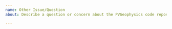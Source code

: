 ```yaml
---
name: Other Issue/Question
about: Describe a question or concern about the PVGeophysics code repository.

---
```



